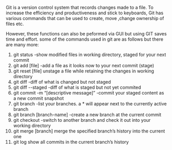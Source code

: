 Git is a version control system that records changes made to a file. To increase the efficiency and productiveness  and stick to keyboards, Git has various commands that can be used to create, move ,change ownership of files etc. 

However, these functions can also be peformed via GUI but using GIT saves time and effort. some of the commands used in git are as follows but there are many more:

1. git status
-show modified files in working directory, staged for your next commit
2. git add [file]
-add a file as it looks now to your next commit (stage)
3. git reset [file]
unstage a file while retaining the changes in working directory
4. git diff
-diff of what is changed but not staged
5. git diff --staged
-diff of what is staged but not yet commited
6. git commit -m “[descriptive message]”
-commit your staged content as a new commit snapshot
7. git branch
-list your branches. a * will appear next to the currently active branch
8. git branch [branch-name]
-create a new branch at the current commit
9. git checkout
-switch to another branch and check it out into your working directory
10. git merge [branch]
merge the specified branch’s history into the current one
11. git log
show all commits in the current branch’s history
  

